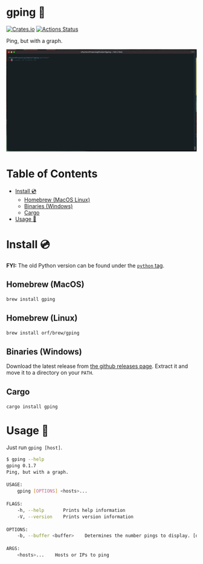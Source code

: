 # gping 🚀

[![Crates.io](https://img.shields.io/crates/v/gping.svg)](https://crates.io/crates/gping)
[![Actions Status](https://github.com/orf/gping/workflows/CI/badge.svg)](https://github.com/orf/gping/actions)

Ping, but with a graph.

![](./images/readme-example.gif)

Table of Contents
=================

   * [Install :cd:](#install-cd)
      * [Homebrew (MacOS   Linux)](#homebrew-macos--linux)
      * [Binaries (Windows)](#binaries-windows)
      * [Cargo](#cargo)
   * [Usage :saxophone:](#usage-saxophone)

# Install :cd:

**FYI:** The old Python version can be found under the [`python` tag](https://github.com/orf/gping/tree/python).

## Homebrew (MacOS)

```bash
brew install gping
```

## Homebrew (Linux)

```bash
brew install orf/brew/gping
```

## Binaries (Windows)

Download the latest release from [the github releases page](https://github.com/orf/gping/releases). Extract it 
and move it to a directory on your `PATH`.

## Cargo

`cargo install gping`

# Usage :saxophone:

Just run `gping [host]`.

```bash
$ gping --help
gping 0.1.7
Ping, but with a graph.

USAGE:
    gping [OPTIONS] <hosts>...

FLAGS:
    -h, --help       Prints help information
    -V, --version    Prints version information

OPTIONS:
    -b, --buffer <buffer>    Determines the number pings to display. [default: 100]

ARGS:
    <hosts>...    Hosts or IPs to ping
```
